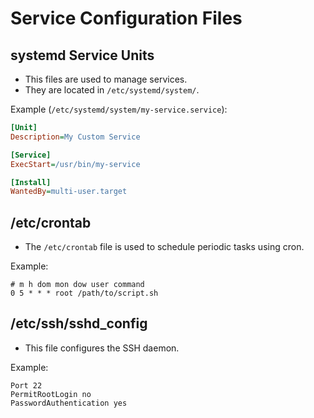 # Service Configuration Files

## systemd Service Units

- This files are used to manage services.
- They are located in `/etc/systemd/system/`.

Example (`/etc/systemd/system/my-service.service`):

```ini
[Unit]
Description=My Custom Service

[Service]
ExecStart=/usr/bin/my-service

[Install]
WantedBy=multi-user.target
```

## /etc/crontab

- The `/etc/crontab` file is used to schedule periodic tasks using cron.

Example:

```
# m h dom mon dow user command
0 5 * * * root /path/to/script.sh
```

## /etc/ssh/sshd_config

- This file configures the SSH daemon.

Example:

```
Port 22
PermitRootLogin no
PasswordAuthentication yes
```
